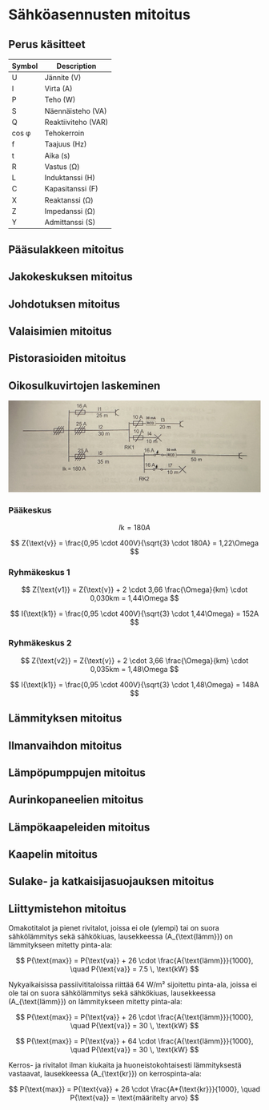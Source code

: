 # Sähköasennusten mitoitus

## Perus käsitteet

| Symbol | Description         |
| ------ | ------------------- |
| U      | Jännite (V)         |
| I      | Virta (A)           |
| P      | Teho (W)            |
| S      | Näennäisteho (VA)   |
| Q      | Reaktiiviteho (VAR) |
| cos φ  | Tehokerroin         |
| f      | Taajuus (Hz)        |
| t      | Aika (s)            |
| R      | Vastus (Ω)          |
| L      | Induktanssi (H)     |
| C      | Kapasitanssi (F)    |
| X      | Reaktanssi (Ω)      |
| Z      | Impedanssi (Ω)      |
| Y      | Admittanssi (S)     |

## Pääsulakkeen mitoitus

## Jakokeskuksen mitoitus

## Johdotuksen mitoitus

## Valaisimien mitoitus

## Pistorasioiden mitoitus

## Oikosulkuvirtojen laskeminen

![Esimerkki](images/example1.jpg)

### Pääkeskus

$$
I{\text{k}} = 180A
$$

$$
Z{\text{v}} = \frac{0,95 \cdot 400V}{\sqrt{3} \cdot 180A} = 1,22\Omega
$$

### Ryhmäkeskus 1

$$
Z{\text{v1}} = Z{\text{v}} + 2 \cdot 3,66 \frac{\Omega}{km} \cdot 0,030km = 1,44\Omega
$$

$$
I{\text{k1}} = \frac{0,95 \cdot 400V}{\sqrt{3} \cdot 1,44\Omega} = 152A
$$

### Ryhmäkeskus 2

$$
Z{\text{v2}} = Z{\text{v}} + 2 \cdot 3,66 \frac{\Omega}{km} \cdot 0,035km = 1,48\Omega
$$

$$
I{\text{k1}} = \frac{0,95 \cdot 400V}{\sqrt{3} \cdot 1,48\Omega} = 148A
$$

## Lämmityksen mitoitus

## Ilmanvaihdon mitoitus

## Lämpöpumppujen mitoitus

## Aurinkopaneelien mitoitus

## Lämpökaapeleiden mitoitus

## Kaapelin mitoitus

## Sulake- ja katkaisijasuojauksen mitoitus

## Liittymistehon mitoitus

Omakotitalot ja pienet rivitalot, joissa ei ole (ylempi) tai on suora sähkölämmitys sekä sähkökiuas, lausekkeessa \(A\_{\text{lämm}}\) on lämmitykseen mitetty pinta-ala:

$$
P{\text{max}} = P{\text{va}} + 26 \cdot \frac{A{\text{lämm}}}{1000}, \quad P{\text{va}} = 7.5 \, \text{kW}
$$

Nykyaikaisissa passiivititaloissa riittää 64 W/m² sijoitettu pinta-ala, joissa ei ole tai on suora sähkölämmitys sekä sähkökiuas, lausekkeessa \(A\_{\text{lämm}}\) on lämmitykseen mitetty pinta-ala:

$$
P{\text{max}} = P{\text{va}} + 26 \cdot \frac{A{\text{lämm}}}{1000}, \quad P{\text{va}} = 30 \, \text{kW}
$$

$$
P{\text{max}} = P{\text{va}} + 64 \cdot \frac{A{\text{lämm}}}{1000}, \quad P{\text{va}} = 30 \, \text{kW}
$$

Kerros- ja rivitalot ilman kiukaita ja huoneistokohtaisesti lämmityksestä vastaavat, lausekkeessa \(A\_{\text{kr}}\) on kerrospinta-ala:

$$
P{\text{max}} = P{\text{va}} + 26 \cdot \frac{A*{\text{kr}}}{1000}, \quad P{\text{va}} = \text{määritelty arvo}
$$
